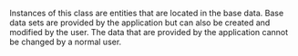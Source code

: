 Instances of this class are entities that are located in the base data. Base
 data sets are provided by the application but can also be created and
  modified by the user. The data that are provided by the application cannot be changed by a normal user.